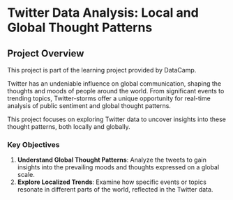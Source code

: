 # Twitter Data Analysis: Local and Global Thought Patterns


## Project Overview

This project is part of the learning project provided by DataCamp.

Twitter has an undeniable influence on global communication, shaping the thoughts and moods of people around the world. From significant events to trending topics, Twitter-storms offer a unique opportunity for real-time analysis of public sentiment and global thought patterns.

This project focuses on exploring Twitter data to uncover insights into these thought patterns, both locally and globally. 

### Key Objectives

1. **Understand Global Thought Patterns**: Analyze the tweets to gain insights into the prevailing moods and thoughts expressed on a global scale.
2. **Explore Localized Trends**: Examine how specific events or topics resonate in different parts of the world, reflected in the Twitter data.



